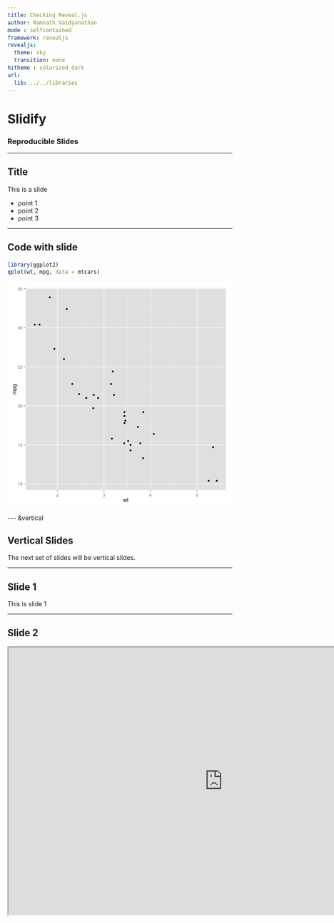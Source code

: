 ```yaml
---
title: Checking Reveal.js
author: Ramnath Vaidyanathan
mode : selfcontained
framework: revealjs
revealjs:
  theme: sky
  transition: none
hitheme : solarized_dark
url:
  lib: ../../libraries
---
```


# Slidify
### Reproducible Slides

---

## Title

This is a slide

- point 1
- point 2
- point 3


---

## Code with slide


```r
library(ggplot2)
qplot(wt, mpg, data = mtcars)
```

![plot of chunk unnamed-chunk-1](assets/fig/unnamed-chunk-1.png) 


--- &vertical

## Vertical Slides

The next set of slides will be vertical slides.

***

## Slide 1

This is slide 1

***

## Slide 2

<iframe src='http://www.statdistributions.com' width = '960px' height = '600px'></iframe>

